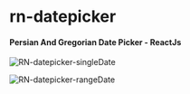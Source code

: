 # rn-datepicker
#### Persian And Gregorian Date Picker - ReactJs


![RN-datepicker-singleDate](https://raw.githubusercontent.com/Abolfazl2647/master/rn-datepicker/public/singleDate.jpg)

![RN-datepicker-rangeDate](https://raw.githubusercontent.com/Abolfazl2647/master/rn-datepicker/public/rangeDate.jpg)